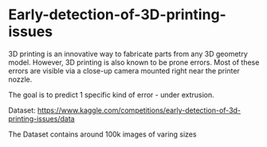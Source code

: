 # Early-detection-of-3D-printing-issues

3D printing is an innovative way to fabricate parts from any 3D geometry model. However, 3D printing is also known to be prone errors. Most of these errors are visible via a close-up camera mounted right near the printer nozzle.

The goal is to predict 1 specific kind of error - under extrusion.

Dataset: https://www.kaggle.com/competitions/early-detection-of-3d-printing-issues/data

The Dataset contains around 100k images of varing sizes

